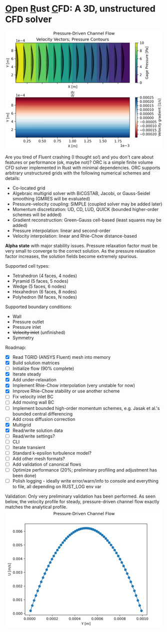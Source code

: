 # <ins>O</ins>pen <ins>R</ins>ust <ins>C</ins>FD: A 3D, unstructured CFD solver

![Channel flow contour plots](./examples/channel_flow_contour_plots.png)

Are you tired of Fluent crashing (I thought so!) and you don't care about
features or performance (ok, maybe not)? ORC is a simple finite volume CFD
solver implemented in Rust with minimal dependencies. ORC supports arbitrary
unstructured grids with the following numerical schemes and details:
- Co-located grid
- Algebraic multigrid solver with BiCGSTAB, Jacobi, or Gauss-Seidel smoothing (GMRES will be evaluated)
- Pressure-velocity coupling: SIMPLE (coupled solver may be added later)
- Momentum discretization: UD, CD, LUD, QUICK (bounded higher-order schemes will be added)
- Gradient reconstruction: Green-Gauss cell-based (least squares may be added)
- Pressure interpolation: linear and second-order
- Velocity interpolation: linear and Rhie-Chow distance-based

**Alpha state** with major stability issues. Pressure relaxation factor must be very
small to converge to the correct solution. As the pressure relaxation factor
increases, the solution fields become extremely spurious. 

Supported cell types:
- Tetrahedron (4 faces, 4 nodes)
- Pyramid (5 faces, 5 nodes)
- Wedge (5 faces, 6 nodes)
- Hexahedron (6 faces, 8 nodes)
- Polyhedron (M faces, N nodes)

Supported boundary conditions:
- Wall
- Pressure outlet
- Pressure inlet
- ~~Velocity inlet~~ (unfinished)
- Symmetry

Roadmap:
- [X] Read TGRID (ANSYS Fluent) mesh into memory
- [X] Build solution matrices
- [ ] Initialize flow (90% complete)
- [X] Iterate steady
- [X] Add under-relaxation
- [X] Implement Rhie-Chow interpolation (very unstable for now)
- [X] Improve Rhie-Chow stability or use another scheme
- [ ] Fix velocity inlet BC
- [ ] Add moving wall BC
- [ ] Implement bounded high-order momentum schemes, e.g. Jasak et al.'s bounded central differencing
- [ ] Add cross diffusion correction
- [X] Multigrid
- [X] Read/write solution data
- [ ] Read/write settings?
- [ ] CLI
- [ ] Iterate transient
- [ ] Standard k-epsilon turbulence model?
- [ ] Add other mesh formats?
- [ ] Add validation of canonical flows
- [ ] Optimize performance (20%; preliminary profiling and adjustment has been done)
- [ ] Polish logging - ideally write error/warn/info to console and everything to file, all depending on RUST_LOG env var

Validation:
Only very preliminary validation has been performed. As seen below, the
velocity profile for steady, pressure-driven channel flow exactly matches the
analytical profile.
![Channel flow velocity profile](./examples/channel_flow_velocity_profile.png)
